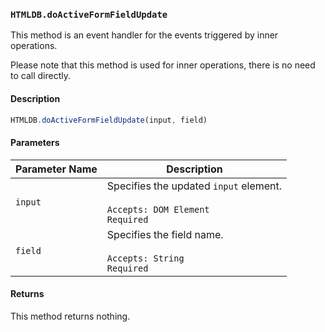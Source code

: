 ### `HTMLDB.doActiveFormFieldUpdate`

This method is an event handler for the events triggered by inner operations.

Please note that this method is used for inner operations, there is no need to call directly.

#### Description

```javascript
HTMLDB.doActiveFormFieldUpdate(input, field)
```

#### Parameters

| Parameter Name             | Description                               |
| -------------------------- | ----------------------------------------- |
| `input` | Specifies the updated `input` element.<br><br>`Accepts: DOM Element`<br>`Required` |
| `field` | Specifies the field name.<br><br>`Accepts: String`<br>`Required` |

#### Returns

This method returns nothing.
